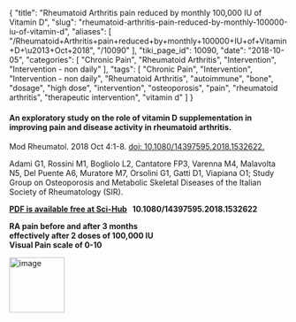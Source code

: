 {
    "title": "Rheumatoid Arthritis pain reduced by monthly 100,000 IU of Vitamin D",
    "slug": "rheumatoid-arthritis-pain-reduced-by-monthly-100000-iu-of-vitamin-d",
    "aliases": [
        "/Rheumatoid+Arthritis+pain+reduced+by+monthly+100000+IU+of+Vitamin+D+\u2013+Oct+2018",
        "/10090"
    ],
    "tiki_page_id": 10090,
    "date": "2018-10-05",
    "categories": [
        "Chronic Pain",
        "Rheumatoid Arthritis",
        "Intervention",
        "Intervention - non daily"
    ],
    "tags": [
        "Chronic Pain",
        "Intervention",
        "Intervention - non daily",
        "Rheumatoid Arthritis",
        "autoimmune",
        "bone",
        "dosage",
        "high dose",
        "intervention",
        "osteoporosis",
        "pain",
        "rheumatoid arthritis",
        "therapeutic intervention",
        "vitamin d"
    ]
}


#### An exploratory study on the role of vitamin D supplementation in improving pain and disease activity in rheumatoid arthritis.

Mod Rheumatol. 2018 Oct 4:1-8. [doi: 10.1080/14397595.2018.1532622.](https://doi.org/10.1080/14397595.2018.1532622.) 

Adami G1, Rossini M1, Bogliolo L2, Cantatore FP3, Varenna M4, Malavolta N5, Del Puente A6, Muratore M7, Orsolini G1, Gatti D1, Viapiana O1; Study Group on Osteoporosis and Metabolic Skeletal Diseases of the Italian Society of Rheumatology (SIR).

 **[PDF is available free at Sci-Hub](/posts/off-topic-10-ways-to-find-medical-studies-on-the-web) &nbsp; 10.1080/14397595.2018.1532622** 

 **RA pain before and after 3 months  
effectively after 2 doses of 100,000 IU  
Visual Pain scale of 0-10** 

<img src="https://d378j1rmrlek7x.cloudfront.net/attachments/jpeg/ra-3-month.jpg" alt="image" width="100">